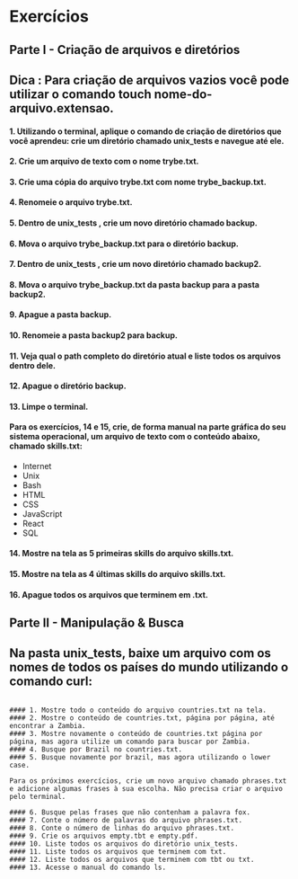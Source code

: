 # Exercícios

## Parte I - Criação de arquivos e diretórios
## Dica : Para criação de arquivos vazios você pode utilizar o comando touch nome-do-arquivo.extensao.

#### 1. Utilizando o terminal, aplique o comando de criação de diretórios que você aprendeu: crie um diretório chamado unix_tests e navegue até ele.
#### 2. Crie um arquivo de texto com o nome trybe.txt.
#### 3. Crie uma cópia do arquivo trybe.txt com nome trybe_backup.txt.
#### 4. Renomeie o arquivo trybe.txt.
#### 5. Dentro de unix_tests , crie um novo diretório chamado backup.
#### 6. Mova o arquivo trybe_backup.txt para o diretório backup.
#### 7. Dentro de unix_tests , crie um novo diretório chamado backup2.
#### 8. Mova o arquivo trybe_backup.txt da pasta backup para a pasta backup2.
#### 9. Apague a pasta backup.
#### 10. Renomeie a pasta backup2 para backup.
#### 11. Veja qual o path completo do diretório atual e liste todos os arquivos dentro dele.
#### 12. Apague o diretório backup.
#### 13. Limpe o terminal.

#### Para os exercícios, 14 e 15, crie, de forma manual na parte gráfica do seu sistema operacional, um arquivo de texto com o conteúdo abaixo, chamado skills.txt:

* Internet
* Unix
* Bash
* HTML
* CSS
* JavaScript
* React
* SQL

#### 14. Mostre na tela as 5 primeiras skills do arquivo skills.txt.
#### 15. Mostre na tela as 4 últimas skills do arquivo skills.txt.
#### 16. Apague todos os arquivos que terminem em .txt.

## Parte II - Manipulação & Busca
## Na pasta unix_tests, baixe um arquivo com os nomes de todos os países do mundo utilizando o comando curl:

~~~ curl -o countries.txt "https://gist.githubusercontent.com/kalinchernev/486393efcca01623b18d/raw/daa24c9fea66afb7d68f8d69f0c4b8eeb9406e83/countries" ~~~

#### 1. Mostre todo o conteúdo do arquivo countries.txt na tela.
#### 2. Mostre o conteúdo de countries.txt, página por página, até encontrar a Zambia.
#### 3. Mostre novamente o conteúdo de countries.txt página por página, mas agora utilize um comando para buscar por Zambia.
#### 4. Busque por Brazil no countries.txt.
#### 5. Busque novamente por brazil, mas agora utilizando o lower case.

Para os próximos exercícios, crie um novo arquivo chamado phrases.txt e adicione algumas frases à sua escolha. Não precisa criar o arquivo pelo terminal.

#### 6. Busque pelas frases que não contenham a palavra fox.
#### 7. Conte o número de palavras do arquivo phrases.txt.
#### 8. Conte o número de linhas do arquivo phrases.txt.
#### 9. Crie os arquivos empty.tbt e empty.pdf.
#### 10. Liste todos os arquivos do diretório unix_tests.
#### 11. Liste todos os arquivos que terminem com txt.
#### 12. Liste todos os arquivos que terminem com tbt ou txt.
#### 13. Acesse o manual do comando ls.



